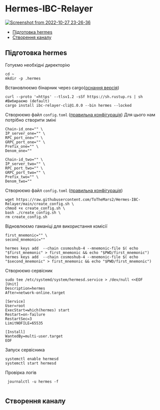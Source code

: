# Hermes-IBC-Relayer

[![Screenshot from 2022-10-27 23-26-36](https://user-images.githubusercontent.com/109024799/198394801-5c4f08da-c41d-4e8f-821a-7fff3d5c6c09.png)](https://github.com/informalsystems/hermes/tree/v1.0.0)


* [Підготовка hermes](https://github.com/ToTheMars2/Hermes-IBC-Relayer/blob/main/README.md#%D0%BF%D1%96%D0%B4%D0%B3%D0%BE%D1%82%D0%BE%D0%B2%D0%BA%D0%B0-hermes)
* [Створення каналу](https://github.com/ToTheMars2/Hermes-IBC-Relayer/blob/main/README.md#%D1%81%D1%82%D0%B2%D0%BE%D1%80%D0%B5%D0%BD%D0%BD%D1%8F-%D0%BA%D0%B0%D0%BD%D0%B0%D0%BB%D1%83)


## Підготовка hermes
Готуємо необхідні директорію

```
cd ~
mkdir -p .hermes

```

Встановлюємо бінарник через cargo([оснання версія](https://github.com/informalsystems/hermes/releases)) 
```
curl --proto '=https' --tlsv1.2 -sSf https://sh.rustup.rs | sh #Вибираємо (default)
cargo install ibc-relayer-cli@1.0.0 --bin hermes --locked

```

Створюємо файл `config.toml` ([правильна конфігурація](https://github.com/informalsystems/hermes/blob/v1.0.0/config.toml))
Для цього нам потрібно створити зміні
```
Chain-id_one="" \ 
IP_server_one="" \
RPC_port_one="" \
GRPC_port_one="" \
Prefix_one="" \
Denom_one=""
```

```
Chain-id_two="" \ 
IP_server_two="" \
RPC_port_two="" \
GRPC_port_two="" \
Prefix_two="" \
Denom_two=""
```

Створюємо файл `config.toml` ([правильна конфігурація](https://github.com/informalsystems/hermes/blob/v1.0.0/config.toml))
```
wget https://raw.githubusercontent.com/ToTheMars2/Hermes-IBC-Relayer/main/create_config.sh \
chmod +x create_config.sh \
bash ./create_config.sh \
rm create_config.sh

```

Відновлюємо гаманіці для використання комісії
```
first_mnemonic="" \
second_mnemonic=""
```
```
hermes keys add  --chain cosmoshub-4 --mnemonic-file $( echo "$first_mnemonic" > first_mnemonic && echo "$PWD/first_mnemonic")
hermes keys add  --chain cosmoshub-4 --mnemonic-file $( echo "$second_mnemonic" > first_mnemonic && echo "$PWD/first_mnemonic")
```

Створюємо сервісник
```
sudo tee /etc/systemd/system/hermesd.service > /dev/null <<EOF
[Unit]
Description=hermes
After=network-online.target

[Service]
User=root
ExecStart=which(hermes) start
Restart=on-failure
RestartSec=3
LimitNOFILE=65535

[Install]
WantedBy=multi-user.target
EOF
```

Запуск сервісника
```
systemctl enable hermesd
systemctl start hermesd

```

Провірка логів
```
 journalctl -u hermes -f
 
```

## Створення каналу
